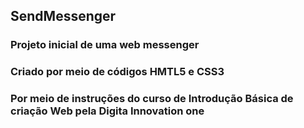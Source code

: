 ## SendMessenger
### Projeto inicial de uma web messenger
### Criado por meio de códigos HMTL5 e CSS3
### Por meio de instruções do curso de  Introdução Básica de criação Web pela Digita Innovation one

